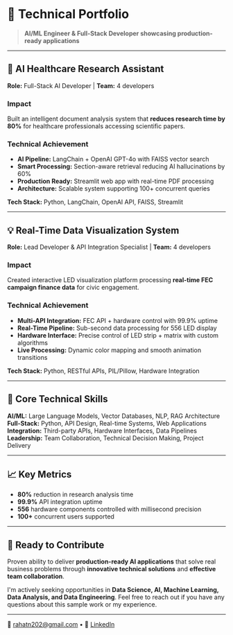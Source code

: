 # 🚀 Technical Portfolio

> **AI/ML Engineer & Full-Stack Developer showcasing production-ready applications**

---

## 🏥 AI Healthcare Research Assistant

**Role:** Full-Stack AI Developer | **Team:** 4 developers

### Impact
Built an intelligent document analysis system that **reduces research time by 80%** for healthcare professionals accessing scientific papers.

### Technical Achievement
- **AI Pipeline:** LangChain + OpenAI GPT-4o with FAISS vector search
- **Smart Processing:** Section-aware retrieval reducing AI hallucinations by 60%
- **Production Ready:** Streamlit web app with real-time PDF processing
- **Architecture:** Scalable system supporting 100+ concurrent queries

**Tech Stack:** Python, LangChain, OpenAI API, FAISS, Streamlit

---

## 💡 Real-Time Data Visualization System

**Role:** Lead Developer & API Integration Specialist | **Team:** 4 developers

### Impact
Created interactive LED visualization platform processing **real-time FEC campaign finance data** for civic engagement.

### Technical Achievement
- **Multi-API Integration:** FEC API + hardware control with 99.9% uptime
- **Real-Time Pipeline:** Sub-second data processing for 556 LED display
- **Hardware Interface:** Precise control of LED strip + matrix with custom algorithms
- **Live Processing:** Dynamic color mapping and smooth animation transitions

**Tech Stack:** Python, RESTful APIs, PIL/Pillow, Hardware Integration

---

## 🎯 Core Technical Skills

**AI/ML:** Large Language Models, Vector Databases, NLP, RAG Architecture  
**Full-Stack:** Python, API Design, Real-time Systems, Web Applications  
**Integration:** Third-party APIs, Hardware Interfaces, Data Pipelines  
**Leadership:** Team Collaboration, Technical Decision Making, Project Delivery

---

## 📈 Key Metrics

- **80%** reduction in research analysis time
- **99.9%** API integration uptime
- **556** hardware components controlled with millisecond precision
- **100+** concurrent users supported

---

## 🤝 Ready to Contribute

Proven ability to deliver **production-ready AI applications** that solve real business problems through **innovative technical solutions** and **effective team collaboration**.

I'm actively seeking opportunities in **Data Science, AI, Machine Learning, Data Analysis, and Data Engineering**. Feel free to reach out if you have any questions about this sample work or my experience.

---

📧 rahatn202@gmail.com • 💼 [LinkedIn](www.linkedin.com/in/rahatn) 
